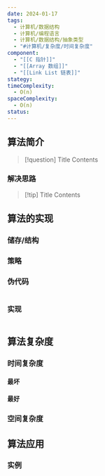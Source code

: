 ```yaml
---
date: 2024-01-17
tags:
  - 计算机/数据结构
  - 计算机/编程语言
  - 计算机/数据结构/抽象类型
  - "#计算机/复杂度/时间复杂度"
component:
  - "[[C 指针]]"
  - "[[Array 数组]]"
  - "[[Link List 链表]]"
stategy: 
timeComplexity:
  - O(n)
spaceComplexity:
  - O(n)
status:
---
```

## 算法简介

> [!question] Title
> Contents

### 解决思路

> [!tip] Title
> Contents

## 算法的实现

### 储存/结构

### 策略

### 伪代码

```c

```

### 实现

```c

```

## 算法复杂度

### 时间复杂度

#### 最坏

#### 最好

### 空间复杂度

## 算法应用

### 实例